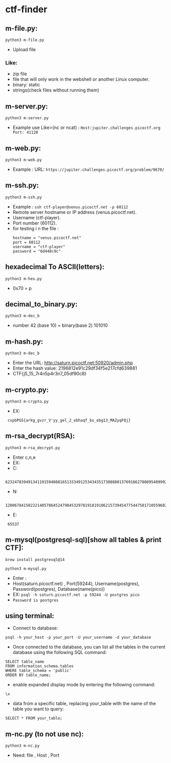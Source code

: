 # ctf-finder

## m-file.py:
 ``` 
 python3 m-file.py 
 ```
- Upload file
### Like: 
- zip file
- file that will only work in the webshell or another Linux computer.
- binary: static
- strings(check files without running them)

## m-server.py:
  ```
  python3 m-server.py  
  ```
- Example use Like>(nc or ncat) : ``` Host:jupiter.challenges.picoctf.org Port: 41120 ```

## m-web.py:
  ``` 
  python3 m-web.py 
  ```
- Example : URL: ``` https://jupiter.challenges.picoctf.org/problem/9670/ ```

## m-ssh.py:
  ```
  python3 m-ssh.py 
  ```
- Example : ``` ssh ctf-player@venus.picoctf.net -p 60112 ```
- Remote server hostname or IP address (venus.picoctf.net).
- Username (ctf-player).
- Port number (60112).
- for testing i n the file :
    ```
    hostname = "venus.picoctf.net"
    port = 60112
    username = "ctf-player"
    password = "6d448c9c"
    ```

## hexadecimal To ASCII(letters):
```
python3 m-hex.py 
```
-  0x70 = p

## decimal_to_binary.py:
```
python3 m-dec_b 
```
-  number 42 (base 10) = binary(base 2) 101010

## m-hash.py:
```
python3 m-dec_b 
```
- Enter the URL: http://saturn.picoctf.net:50920/admin.php
- Enter the hash value: 2196812e91c29df34f5e217cfd639881
- CTF{j5_15_7r4n5p4r3n7_05df90c8}

## m-crypto.py:
```
python3 m-crypto.py
```
- EX:
```
 cvpbPGS{arkg_gvzr_V'yy_gel_2_ebhaqf_bs_ebg13_MAZyqFQj}
```
## m-rsa_decrypt(RSA):
```
python3 m-rsa_decrypt.py
```
- Enter c,n,e
- EX:
- C:
```
 62324783949134119159408816513334912534343517300880137691662780895409992760262021
```
- N:
```
 1280678415822214057864524798453297819181910621573945477544758171055968245116423923
```
- E:
```
 65537
```

## m-mysql(postgresql-sql)[show all tables & print CTF]:

```
brew install postgresql@14

```
```
python3 m-mysql.py
```

- Enter :
- Host(saturn.picoctf.net) , Port(59244), Username(postgres), Password(postgres), Database(name(pico))
- EX: `psql -h saturn.picoctf.net -p 59244 -U postgres pico`
- `Password is postgres`

## using terminal:
- Connect to database:
 ```
 psql -h your_host -p your_port -U your_username -d your_database

```
- Once connected to the database, you can list all the tables in the current database using the following SQL command:
```
SELECT table_name
FROM information_schema.tables
WHERE table_schema = 'public'
ORDER BY table_name;
```
-  enable expanded display mode by entering the following command:

```
\x
```
- data from a specific table, replacing your_table with the name of the table you want to query:
```
SELECT * FROM your_table;
```
## m-nc.py (to not use nc):

```
python3 m-nc.py 
```
- Need: file , Host , Port


